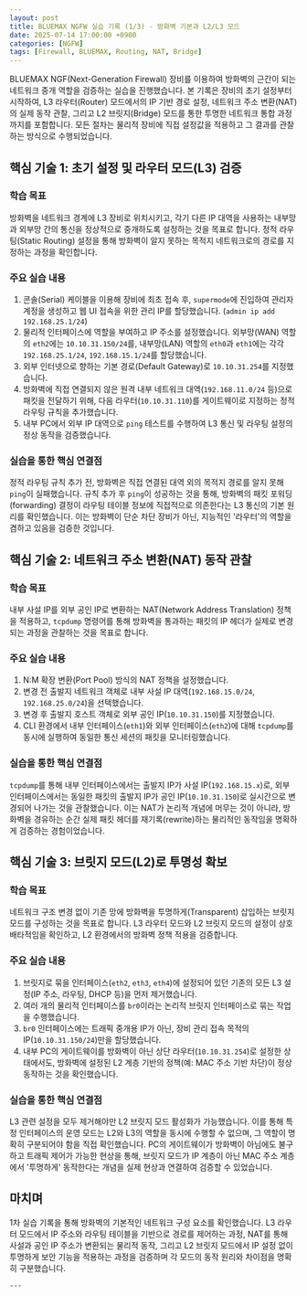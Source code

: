 ```yaml
---
layout: post
title: BLUEMAX NGFW 실습 기록 (1/3) - 방화벽 기본과 L2/L3 모드
date: 2025-07-14 17:00:00 +0900
categories: [NGFW]
tags: [Firewall, BLUEMAX, Routing, NAT, Bridge]
---
```


BLUEMAX NGF(Next-Generation Firewall) 장비를 이용하여 방화벽의 근간이 되는 네트워크 중개 역할을 검증하는 실습을 진행했습니다. 본 기록은 장비의 초기 설정부터 시작하여, L3 라우터(Router) 모드에서의 IP 기반 경로 설정, 네트워크 주소 변환(NAT)의 실제 동작 관찰, 그리고 L2 브릿지(Bridge) 모드를 통한 투명한 네트워크 통합 과정까지를 포함합니다. 모든 절차는 물리적 장비에 직접 설정값을 적용하고 그 결과를 관찰하는 방식으로 수행되었습니다.

## 핵심 기술 1: 초기 설정 및 라우터 모드(L3) 검증

### 학습 목표
방화벽을 네트워크 경계에 L3 장비로 위치시키고, 각기 다른 IP 대역을 사용하는 내부망과 외부망 간의 통신을 정상적으로 중개하도록 설정하는 것을 목표로 합니다. 정적 라우팅(Static Routing) 설정을 통해 방화벽이 알지 못하는 목적지 네트워크로의 경로를 지정하는 과정을 확인합니다.

### 주요 실습 내용
1.  콘솔(Serial) 케이블을 이용해 장비에 최초 접속 후, `supermode`에 진입하여 관리자 계정을 생성하고 웹 UI 접속을 위한 관리 IP를 할당했습니다. (`admin ip add 192.168.25.1/24`)
2.  물리적 인터페이스에 역할을 부여하고 IP 주소를 설정했습니다. 외부망(WAN) 역할의 `eth2`에는 `10.10.31.150/24`를, 내부망(LAN) 역할의 `eth0`과 `eth1`에는 각각 `192.168.25.1/24`, `192.168.15.1/24`를 할당했습니다.
3.  외부 인터넷으로 향하는 기본 경로(Default Gateway)로 `10.10.31.254`를 지정했습니다.
4.  방화벽에 직접 연결되지 않은 원격 내부 네트워크 대역(`192.168.11.0/24` 등)으로 패킷을 전달하기 위해, 다음 라우터(`10.10.31.110`)를 게이트웨이로 지정하는 정적 라우팅 규칙을 추가했습니다.
5.  내부 PC에서 외부 IP 대역으로 `ping` 테스트를 수행하여 L3 통신 및 라우팅 설정의 정상 동작을 검증했습니다.

### 실습을 통한 핵심 연결점
정적 라우팅 규칙 추가 전, 방화벽은 직접 연결된 대역 외의 목적지 경로를 알지 못해 `ping`이 실패했습니다. 규칙 추가 후 `ping`이 성공하는 것을 통해, 방화벽의 패킷 포워딩(forwarding) 결정이 라우팅 테이블 정보에 직접적으로 의존한다는 L3 통신의 기본 원리를 확인했습니다. 이는 방화벽이 단순 차단 장비가 아닌, 지능적인 '라우터'의 역할을 겸하고 있음을 검증한 것입니다.

## 핵심 기술 2: 네트워크 주소 변환(NAT) 동작 관찰

### 학습 목표
내부 사설 IP를 외부 공인 IP로 변환하는 NAT(Network Address Translation) 정책을 적용하고, `tcpdump` 명령어를 통해 방화벽을 통과하는 패킷의 IP 헤더가 실제로 변경되는 과정을 관찰하는 것을 목표로 합니다.

### 주요 실습 내용
1.  N:M 확장 변환(Port Pool) 방식의 NAT 정책을 설정했습니다.
2.  변경 전 출발지 네트워크 객체로 내부 사설 IP 대역(`192.168.15.0/24`, `192.168.25.0/24`)을 선택했습니다.
3.  변경 후 출발지 호스트 객체로 외부 공인 IP(`10.10.31.150`)를 지정했습니다.
4.  CLI 환경에서 내부 인터페이스(`eth1`)와 외부 인터페이스(`eth2`)에 대해 `tcpdump`를 동시에 실행하여 동일한 통신 세션의 패킷을 모니터링했습니다.

### 실습을 통한 핵심 연결점
`tcpdump`를 통해 내부 인터페이스에서는 출발지 IP가 사설 IP(`192.168.15.x`)로, 외부 인터페이스에서는 동일한 패킷의 출발지 IP가 공인 IP(`10.10.31.150`)로 실시간으로 변경되어 나가는 것을 관찰했습니다. 이는 NAT가 논리적 개념에 머무는 것이 아니라, 방화벽을 경유하는 순간 실제 패킷 헤더를 재기록(rewrite)하는 물리적인 동작임을 명확하게 검증하는 경험이었습니다.

## 핵심 기술 3: 브릿지 모드(L2)로 투명성 확보

### 학습 목표
네트워크 구조 변경 없이 기존 망에 방화벽을 투명하게(Transparent) 삽입하는 브릿지 모드를 구성하는 것을 목표로 합니다. L3 라우터 모드와 L2 브릿지 모드의 설정이 상호 배타적임을 확인하고, L2 환경에서의 방화벽 정책 적용을 검증합니다.

### 주요 실습 내용
1.  브릿지로 묶을 인터페이스(`eth2`, `eth3`, `eth4`)에 설정되어 있던 기존의 모든 L3 설정(IP 주소, 라우팅, DHCP 등)을 먼저 제거했습니다.
2.  여러 개의 물리적 인터페이스를 `br0`이라는 논리적 브릿지 인터페이스로 묶는 작업을 수행했습니다.
3.  `br0` 인터페이스에는 트래픽 중개용 IP가 아닌, 장비 관리 접속 목적의 IP(`10.10.31.150/24`)만을 할당했습니다.
4.  내부 PC의 게이트웨이를 방화벽이 아닌 상단 라우터(`10.10.31.254`)로 설정한 상태에서도, 방화벽에 설정된 L2 계층 기반의 정책(예: MAC 주소 기반 차단)이 정상 동작하는 것을 확인했습니다.

### 실습을 통한 핵심 연결점
L3 관련 설정을 모두 제거해야만 L2 브릿지 모드 활성화가 가능했습니다. 이를 통해 특정 인터페이스의 운영 모드는 L2와 L3의 역할을 동시에 수행할 수 없으며, 그 역할이 명확히 구분되어야 함을 직접 확인했습니다. PC의 게이트웨이가 방화벽이 아님에도 불구하고 트래픽 제어가 가능한 현상을 통해, 브릿지 모드가 IP 계층이 아닌 MAC 주소 계층에서 '투명하게' 동작한다는 개념을 실제 현상과 연결하여 검증할 수 있었습니다.

## 마치며
1차 실습 기록을 통해 방화벽의 기본적인 네트워크 구성 요소를 확인했습니다. L3 라우터 모드에서 IP 주소와 라우팅 테이블을 기반으로 경로를 제어하는 과정, NAT를 통해 사설과 공인 IP 주소가 변환되는 물리적 동작, 그리고 L2 브릿지 모드에서 IP 설정 없이 투명하게 보안 기능을 적용하는 과정을 검증하며 각 모드의 동작 원리와 차이점을 명확히 구분했습니다.

    ---
